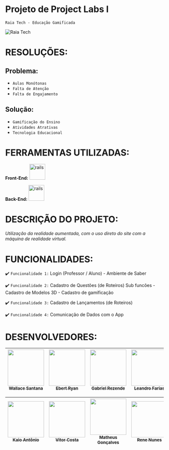 # Projeto de Project Labs I
`Raia Tech - Educação Gamificada`

<img src="https://raiatech.com.br/wp-content/uploads/2021/12/cropped-logo.png" title= "Raia Tech" />


# RESOLUÇÕES:
## Problema:
- `Aulas Monótonas`
- `Falta de Atenção`
- `Falta de Engajamento`

## Solução:
- `Gamificação do Ensino`
- `Atividades Atrativas`
- `Tecnologia Educacional`


# FERRAMENTAS UTILIZADAS:

**Front-End:** <img src="https://cdn.jsdelivr.net/gh/devicons/devicon/icons/react/react-original.svg" alt="rails" width="50" height= "50" style="max-
width:100%;" title= "React"/>

**Back-End:** <img src="https://upload.wikimedia.org/wikipedia/commons/c/c3/Python-logo-notext.svg" alt="rails" width="50" height= "50" style="max-
width:100%;" title= "Python"/>


# DESCRIÇÃO DO PROJETO:

###### Utilização da realidade aumentada, com o uso direto do site com a máquina de realidade virtual. 


# FUNCIONALIDADES:

:heavy_check_mark: `Funcionalidade 1:` Login (Professor / Aluno) - Ambiente de Saber

:heavy_check_mark: `Funcionalidade 2:` Cadastro de Questões (de Roteiros) Sub funcões - Cadastro de Modelos 3D - Cadastro de gamificação

:heavy_check_mark: `Funcionalidade 3:` Cadastro de Lançamentos (de Roteiros)

:heavy_check_mark: `Funcionalidade 4:` Comunicação de Dados com o App


# DESENVOLVEDORES:

| [<img src="https://avatars.githubusercontent.com/u/63179763?v=4" width=115><br><sub>Wallace Santana</sub>](https://github.com/WallaceSantana79) |  [<img src="https://avatars.githubusercontent.com/u/65429994?v=4" width=115><br><sub>Ebert Ryan</sub>](https://github.com/EbertRyan) |  [<img src="https://avatars.githubusercontent.com/u/61208570?v=4" width=115><br><sub>Gabriel Rezende</sub>](https://github.com/SigningClub) | [<img src="https://avatars.githubusercontent.com/u/76781628?v=4" width=115><br><sub>Leandro Farias</sub>](https://github.com/leandrosfarias) |
| :---: | :---: | :---: | :---: |

| [<img src="https://avatars.githubusercontent.com/u/75454785?v=4" width=115><br><sub>Kaio Antônio</sub>](https://github.com/KaioAntonio) |  [<img src="https://avatars.githubusercontent.com/u/60762180?v=4" width=115><br><sub>Vitor Costa</sub>](https://github.com/vitorcosta26) |  [<img src="https://avatars.githubusercontent.com/u/83619746?v=4" width=115><br><sub>Matheus Gonçalves</sub>](https://github.com/Malakaba) | [<img src="https://avatars.githubusercontent.com/u/11787314?v=4" width=115><br><sub>Rene Nunes</sub>](https://github.com/renemichelnunes) |
| :---: | :---: | :---: | :---: |

